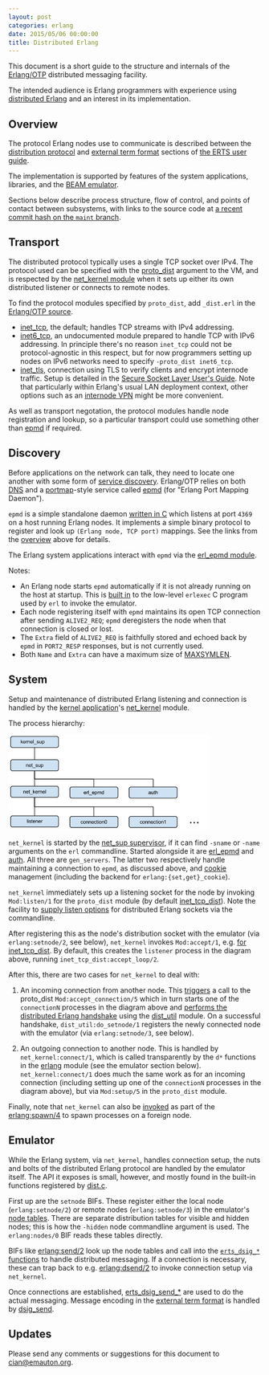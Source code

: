 ```yaml
---
layout: post
categories: erlang
date: 2015/05/06 00:00:00
title: Distributed Erlang
---
```

This document is a short guide to the structure and internals of the
[Erlang/OTP](https://github.com/erlang/otp) distributed messaging facility.

The intended audience is Erlang programmers with experience using [distributed
Erlang](http://www.erlang.org/doc/reference_manual/distributed.html) and an
interest in its implementation.

Overview
--------

The protocol Erlang nodes use to communicate is described between the
[distribution
protocol](http://www.erlang.org/doc/apps/erts/erl_dist_protocol.html) and
[external term format](http://www.erlang.org/doc/apps/erts/erl_ext_dist.html)
sections of [the ERTS user
guide](http://www.erlang.org/doc/apps/erts/users_guide.html).

The implementation is supported by features of the system applications,
libraries, and the [BEAM
emulator](http://www.erlang-factory.com/upload/presentations/708/HitchhikersTouroftheBEAM.pdf).

Sections below describe process structure, flow of control, and points of
contact between subsystems, with links to the source code at [a recent commit
hash on the `maint`
branch](https://github.com/erlang/otp/tree/ff1e0b2fe44a347670a5d72c45c061fefa6abc7f).

Transport
---------

The distributed protocol typically uses a single TCP socket over IPv4. The
protocol used can be specified with the
[proto\_dist](https://github.com/erlang/otp/blob/ff1e0b2fe44a347670a5d72c45c061fefa6abc7f/lib/kernel/src/net_kernel.erl#L1309)
argument to the VM, and is respected by the [net\_kernel
module](https://github.com/erlang/otp/blob/ff1e0b2fe44a347670a5d72c45c061fefa6abc7f/lib/kernel/src/net_kernel.erl)
when it sets up either its own distributed listener or connects to remote
nodes.

To find the protocol modules specified by `proto_dist`, add `_dist.erl` in the
[Erlang/OTP source](https://github.com/erlang/otp/).

* [inet\_tcp](https://github.com/erlang/otp/blob/ff1e0b2fe44a347670a5d72c45c061fefa6abc7f/lib/kernel/src/inet_tcp_dist.erl),
  the default; handles TCP streams with IPv4 addressing.
* [inet6\_tcp](https://github.com/erlang/otp/blob/ff1e0b2fe44a347670a5d72c45c061fefa6abc7f/lib/kernel/src/inet6_tcp_dist.erl),
  an undocumented module prepared to handle TCP with IPv6 addressing. In
  principle there's no reason `inet_tcp` could not be protocol-agnostic in this
  respect, but for now programmers setting up nodes on IPv6 networks need to
  specify `-proto_dist inet6_tcp`.
* [inet\_tls](), connection using TLS to verify clients and encrypt internode
  traffic. Setup is detailed in the [Secure Socket Layer User's
  Guide](http://www.erlang.org/doc/apps/ssl/ssl_distribution.html). Note that
  particularly within Erlang's usual LAN deployment context, other options such
  as an [internode VPN](http://luca.ntop.org/n2n.pdf) might be more
  convenient.

As well as transport negotation, the protocol modules handle node registration
and lookup, so a particular transport could use something other than
[epmd](http://www.erlang.org/doc/man/epmd.html) if required.

Discovery
---------

Before applications on the network can talk, they need to locate one another
with some form of [service
discovery](http://en.wikipedia.org/wiki/Service_discovery). Erlang/OTP relies
on both [DNS](http://en.wikipedia.org/wiki/Domain_Name_System) and a
[portmap](http://en.wikipedia.org/wiki/Portmap)-style service called
[epmd](http://www.erlang.org/doc/man/epmd.html) (for "Erlang Port Mapping
Daemon").

`epmd` is a simple standalone daemon [written in
C](https://github.com/erlang/otp/tree/ff1e0b2fe44a347670a5d72c45c061fefa6abc7f/erts/epmd) which listens at port
`4369` on a host running Erlang nodes. It implements a simple binary protocol to
register and look up `(Erlang node, TCP port)` mappings. See the links from
the [overview](#overview) above for details.

The Erlang system applications interact with `epmd` via the [erl\_epmd
module](https://github.com/erlang/otp/blob/ff1e0b2fe44a347670a5d72c45c061fefa6abc7f/lib/kernel/src/erl_epmd.erl).

Notes:

* An Erlang node starts `epmd` automatically if it is not already running on
  the host at startup. This is [built
  in](https://github.com/erlang/otp/blob/ff1e0b2fe44a347670a5d72c45c061fefa6abc7f/erts/etc/common/erlexec.c#L1192)
  to the low-level `erlexec` C program used by `erl` to invoke the emulator.
* Each node registering itself with `epmd` maintains its open TCP connection
  after sending `ALIVE2_REQ`; `epmd` deregisters the node when that connection
  is closed or lost.
* The `Extra` field of `ALIVE2_REQ` is faithfully stored and echoed back by
  `epmd` in `PORT2_RESP` responses, but is not currently used.
* Both `Name` and `Extra` can have a maximum size of
  [MAXSYMLEN](https://github.com/erlang/otp/blob/ff1e0b2fe44a347670a5d72c45c061fefa6abc7f/erts/epmd/src/epmd_int.h#L250).

System
------

Setup and maintenance of distributed Erlang listening and connection is handled
by the [kernel application](http://erlang.org/doc/man/kernel_app.html)'s
[net\_kernel](https://github.com/erlang/otp/blob/ff1e0b2fe44a347670a5d72c45c061fefa6abc7f/lib/kernel/src/net_kernel.erl)
module.

The process hierarchy:

<img alt="A diagram showing the net\_sup process supervised by kernel\_sup and
in turn supervising net\_kernel and its supporting processes."
src="/img/net_sup_and_children.png" width="400" />

`net_kernel` is started by the [net\_sup
supervisor](https://github.com/erlang/otp/blob/ff1e0b2fe44a347670a5d72c45c061fefa6abc7f/lib/kernel/src/erl_distribution.erl#L35),
if it can find `-sname` or `-name` arguments on the `erl` commandline. Started
alongside it are
[erl\_epmd](https://github.com/erlang/otp/blob/ff1e0b2fe44a347670a5d72c45c061fefa6abc7f/lib/kernel/src/erl_epmd.erl)
and [auth](https://github.com/erlang/otp/blob/ff1e0b2fe44a347670a5d72c45c061fefa6abc7f/lib/kernel/src/auth.erl).
All three are `gen_servers`. The latter two respectively handle maintaining a
connection to `epmd`, as discussed above, and
[cookie](http://www.erlang.org/doc/reference_manual/distributed.html)
management (including the backend for `erlang:{set,get}_cookie`).

`net_kernel` immediately sets up a listening socket for the node by invoking
`Mod:listen/1` for the `proto_dist` module (by default
[inet\_tcp\_dist](https://github.com/erlang/otp/blob/ff1e0b2fe44a347670a5d72c45c061fefa6abc7f/lib/kernel/src/inet_tcp_dist.erl)).
Note the facility to [supply listen
options](https://github.com/erlang/otp/blob/ff1e0b2fe44a347670a5d72c45c061fefa6abc7f/lib/kernel/src/inet_tcp_dist.erl#L105)
for distributed Erlang sockets via the commandline.

After registering this as the node's distribution socket with the emulator (via
`erlang:setnode/2`, see below), `net_kernel` invokes `Mod:accept/1`, e.g. [for
inet\_tcp\_dist](https://github.com/erlang/otp/blob/ff1e0b2fe44a347670a5d72c45c061fefa6abc7f/lib/kernel/src/inet_tcp_dist.erl#L126).
By default, this creates the `listener` process in the diagram above, running
`inet_tcp_dist:accept_loop/2`.

After this, there are two cases for `net_kernel` to deal with:

1. An incoming connection from another node.
   This
   [triggers](https://github.com/erlang/otp/blob/ff1e0b2fe44a347670a5d72c45c061fefa6abc7f/lib/kernel/src/net_kernel.erl#L601)
   a call to the proto\_dist `Mod:accept_connection/5` which in turn starts one of
   the `connectionN` processes in the diagram above and [performs the distributed
   Erlang
   handshake](https://github.com/erlang/otp/blob/ff1e0b2fe44a347670a5d72c45c061fefa6abc7f/lib/kernel/src/inet_tcp_dist.erl#L172)
   using the
   [dist\_util](https://github.com/erlang/otp/blob/ff1e0b2fe44a347670a5d72c45c061fefa6abc7f/lib/kernel/src/dist_util.erl)
   module. On a successful handshake, `dist_util:do_setnode/1` registers the newly
   connected node with the emulator (via `erlang:setnode/3`, see below).

1. An outgoing connection to another node.
   This is handled by `net_kernel:connect/1`, which is called transparently by the
   `d*` functions in the
   [erlang](https://github.com/erlang/otp/blob/ff1e0b2fe44a347670a5d72c45c061fefa6abc7f/erts/preloaded/src/erlang.erl#L2850)
   module (see the emulator section below). `net_kernel:connect/1` does much the
   same work as for an incoming connection (including setting up one of the
   `connectionN` processes in the diagram above), but via `Mod:setup/5` in the
   `proto_dist` module.

Finally, note that `net_kernel` can also be
[invoked](https://github.com/erlang/otp/blob/ff1e0b2fe44a347670a5d72c45c061fefa6abc7f/lib/kernel/src/net_kernel.erl#L1114)
as part of the
[erlang:spawn/4](http://www.erlang.org/doc/man/erlang.html#spawn-4) to spawn
processes on a foreign node.

Emulator
--------

While the Erlang system, via `net_kernel`, handles connection setup, the nuts
and bolts of the distributed Erlang protocol are handled by the emulator
itself. The API it exposes is small, however, and mostly found in the built-in
functions registered by
[dist.c](https://github.com/erlang/otp/blob/ff1e0b2fe44a347670a5d72c45c061fefa6abc7f/erts/emulator/beam/dist.c#L2492).

First up are the `setnode` BIFs. These register either the local node
(`erlang:setnode/2`) or remote nodes (`erlang:setnode/3`) in the emulator's
[node
tables](https://github.com/erlang/otp/blob/ff1e0b2fe44a347670a5d72c45c061fefa6abc7f/erts/emulator/beam/erl_node_tables.h#L23).
There are separate distribution tables for visible and hidden nodes; this is
how the `-hidden` node commandline argument is used. The `erlang:nodes/0` BIF
reads these tables directly.

BIFs like
[erlang:send/2](https://github.com/erlang/otp/blob/ff1e0b2fe44a347670a5d72c45c061fefa6abc7f/erts/emulator/beam/bif.c#L2156)
look up the node tables and call into the [`erts_dsig_*`
functions](https://github.com/erlang/otp/blob/ff1e0b2fe44a347670a5d72c45c061fefa6abc7f/erts/emulator/beam/dist.h#L111)
to handle distributed messaging. If a connection is necessary, these can trap
back to e.g.
[erlang:dsend/2](https://github.com/erlang/otp/blob/ff1e0b2fe44a347670a5d72c45c061fefa6abc7f/erts/preloaded/src/erlang.erl#L2901)
to invoke connection setup via `net_kernel`.

Once connections are established,
[erts\_dsig\_send\_\*](https://github.com/erlang/otp/blob/ff1e0b2fe44a347670a5d72c45c061fefa6abc7f/erts/emulator/beam/dist.c#L712)
are used to do the actual messaging. Message encoding in the
[external term format](http://www.erlang.org/doc/apps/erts/erl_ext_dist.html)
is handled by
[dsig\_send](https://github.com/erlang/otp/blob/ff1e0b2fe44a347670a5d72c45c061fefa6abc7f/erts/emulator/beam/dist.c#L1697).

Updates
-------

Please send any comments or suggestions for this document to <a href="mailto:cian@emauton.org">cian@emauton.org</a>.
